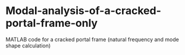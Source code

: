 # Modal-analysis-of-a-cracked-portal-frame-only
MATLAB code for a cracked portal frame (natural frequency and mode shape calculation)
